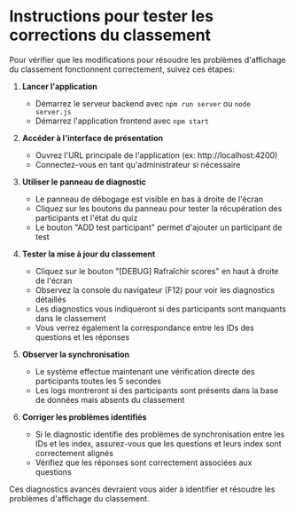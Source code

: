 # Instructions pour tester les corrections du classement

Pour vérifier que les modifications pour résoudre les problèmes d'affichage du classement fonctionnent correctement, suivez ces étapes:

1. **Lancer l'application**

   - Démarrez le serveur backend avec `npm run server` ou `node server.js`
   - Démarrez l'application frontend avec `npm start`

2. **Accéder à l'interface de présentation**

   - Ouvrez l'URL principale de l'application (ex: http://localhost:4200)
   - Connectez-vous en tant qu'administrateur si nécessaire

3. **Utiliser le panneau de diagnostic**

   - Le panneau de débogage est visible en bas à droite de l'écran
   - Cliquez sur les boutons du panneau pour tester la récupération des participants et l'état du quiz
   - Le bouton "ADD test participant" permet d'ajouter un participant de test

4. **Tester la mise à jour du classement**

   - Cliquez sur le bouton "[DEBUG] Rafraîchir scores" en haut à droite de l'écran
   - Observez la console du navigateur (F12) pour voir les diagnostics détaillés
   - Les diagnostics vous indiqueront si des participants sont manquants dans le classement
   - Vous verrez également la correspondance entre les IDs des questions et les réponses

5. **Observer la synchronisation**

   - Le système effectue maintenant une vérification directe des participants toutes les 5 secondes
   - Les logs montreront si des participants sont présents dans la base de données mais absents du classement

6. **Corriger les problèmes identifiés**
   - Si le diagnostic identifie des problèmes de synchronisation entre les IDs et les index, assurez-vous que les questions et leurs index sont correctement alignés
   - Vérifiez que les réponses sont correctement associées aux questions

Ces diagnostics avancés devraient vous aider à identifier et résoudre les problèmes d'affichage du classement.

